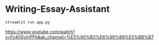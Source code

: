 # Writing-Essay-Assistant

```python
streamlit run app.py
```



https://www.youtube.com/watch?v=Fz40SylnPFk&ab_channel=%E5%90%B3%E6%99%89%E5%BB%B7
